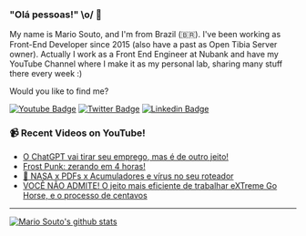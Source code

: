 ### "Olá pessoas!" \o/ 👋

My name is Mario Souto, and I'm from Brazil (🇧🇷). I've been working as Front-End Developer since 2015 (also have a past as Open Tibia Server owner). Actually I work as a Front End Engineer at Nubank and have my YouTube Channel where I make it as my personal lab, sharing many stuff there every week :)

Would you like to find me?

[![Youtube Badge](https://img.shields.io/badge/-Youtube-FF0000?style=flat-square&labelColor=FF0000&logo=youtube&logoColor=white&link=https://youtube.com/c/DevSoutinho)](https://youtube.com/c/DevSoutinho)
[![Twitter Badge](https://img.shields.io/badge/-Twitter-1ca0f1?style=flat-square&labelColor=1ca0f1&logo=twitter&logoColor=white&link=https://twitter.com/omariosouto)](https://twitter.com/omariosouto)
[![Linkedin Badge](https://img.shields.io/badge/-LinkedIn-blue?style=flat-square&logo=Linkedin&logoColor=white&link=https://www.linkedin.com/in/omariosouto)](https://www.linkedin.com/in/omariosouto)

### 📹 Recent Videos on YouTube!

<!-- YOUTUBE:START -->
- [O ChatGPT vai tirar seu emprego, mas é de outro jeito!](https://www.youtube.com/watch?v=RzrLyCSuq0s)
- [Frost Punk: zerando em 4 horas!](https://www.youtube.com/watch?v=ic42GYw3qzY)
- [🦠 NASA x PDFs x Acumuladores e vírus no seu roteador](https://www.youtube.com/watch?v=_4rLM53yuyQ)
- [VOCÊ NÃO ADMITE! O jeito mais eficiente de trabalhar eXTreme Go Horse, e o processo de centavos](https://www.youtube.com/watch?v=MdpuPkkBP_4)
<!-- YOUTUBE:END -->

____


[![Mario Souto's github stats](https://github-readme-stats.vercel.app/api?username=omariosouto&theme=dark&show_icons=true&count_private=true)](https://github.com/omariosouto)
